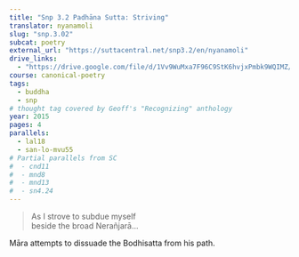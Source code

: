 ```yaml
---
title: "Snp 3.2 Padhāna Sutta: Striving"
translator: nyanamoli
slug: "snp.3.02"
subcat: poetry
external_url: "https://suttacentral.net/snp3.2/en/nyanamoli"
drive_links:
  - "https://drive.google.com/file/d/1Vv9WuMxa7F96C9StK6hvjxPmbk9WQIMZ/view?usp=drivesdk"
course: canonical-poetry
tags:
  - buddha
  - snp
# thought tag covered by Geoff's "Recognizing" anthology
year: 2015
pages: 4
parallels:
  - lal18
  - san-lo-mvu55
# Partial parallels from SC
#  - cnd11
#  - mnd8
#  - mnd13
#  - sn4.24
---
```


> As I strove to subdue myself  
beside the broad Nerañjarā...

Māra attempts to dissuade the Bodhisatta from his path.


